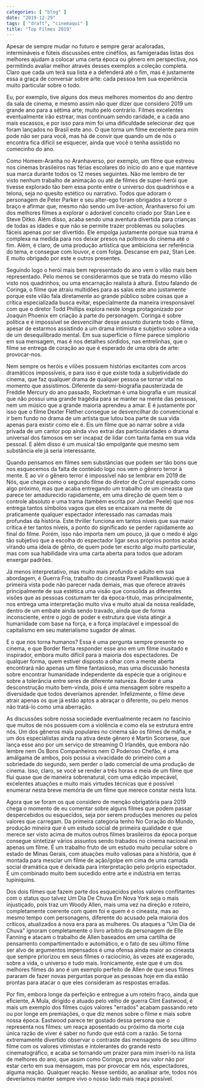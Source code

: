 ```yaml
---
categories: [ "blog" ]
date: "2019-12-29"
tags: [ "draft", "cinemaqui" ]
title: "Top Filmes 2019"
---
```

Apesar de sempre mudar no futuro e sempre gerar acaloradas, intermináveis
e fúteis discussões entre cinéfilos, as famigeradas listas dos
melhores ajudam a colocar uma certa época ou gênero em perspectiva,
nos permitindo avaliar melhor através desses exemplos a coleção
completa. Claro que cada um terá sua lista e a defenderá até o fim,
mas é justamente essa a graça de conversar sobre arte: cada pessoa
tem sua experiência muito particular sobre o todo.

Eu, por exemplo, tive alguns dos meus melhores momentos do ano dentro
da sala de cinema, e mesmo assim não quer dizer que considero 2019 um
grande ano para a sétima arte; muito pelo contrário. Filmes excelentes
eventualmente irão estrear, mas continuam sendo raridade, e a cada ano
mais escassos, e por isso para mim foi uma dificuldade selecionar dez que
foram lançados no Brasil este ano. O que torna um filme excelente para
mim pode não ser para você, mas há de convir que quando um de nós
o encontra fica difícil se esquecer, ainda que você o tenha assistido
no comecinho do ano.

Como Homem-Aranha no Aranhaverso, por exemplo, um filme que estreou
nos cinemas brasileiros nas férias escolares do início do ano e que
manteve sua marca durante todos os 12 meses seguintes. Não me lembro de
ter visto nenhum trabalho de animação ou até de filmes de super-herói
que tivesse explorado tão bem essa ponte entre o universo dos quadrinhos
e a telona, seja no quesito estético ou narrativo. Todos que adoram
o personagem de Peter Parker e seu alter-ego foram obrigados a torcer
o braço e afirmar que, mesmo não sendo um live-action, Aranhaverso
foi um dos melhores filmes a explorar o adorável conceito criado por
Stan Lee e Steve Ditko. Além disso, acaba sendo uma aventura divertida
para crianças de todas as idades e que não se permite trazer problemas
ou soluções fáceis apenas por ser divertido. Ele empolga justamente
porque sua trama é complexa na medida para nos deixar presos na poltrona
do cinema até o fim. Além, é claro, de uma produção artística
que ambiciona ser referência do tema, e consegue com louvor, e com
folga. Descanse em paz, Stan Lee. E muito obrigado por este e outros
presentes.

Seguindo logo o herói mais bem representado do ano vem o vilão mais bem
representado. Pelo menos se considerarmos que se trata do mesmo vilão
visto nos quadrinhos, ou uma encarnação realista à altura. Estou
falando de Coringa, o filme que atraiu multidões para as salas este
ano justamente porque este vilão fala diretamente ao grande público
sobre coisas que a crítica especializada busca evitar, especialmente
da maneira irresponsável com que o diretor Todd Phillips explora
neste longa protagonizado por Joaquin Phoenix em criação à parte do
personagem. Coringa é sobre política e é impossível se desvencilhar
desse assunto durante todo o filme, apesar de estarmos assistindo a um
drama intimista e subjetivo sobre a vida de um desequilibrado mental. Em
sua superfície o filme parece simplório em sua mensagem, mas é nos
detalhes sórdidos, nas entrelinhas, que o filme se entrega de coração
ao que é esperado de uma obra de arte: provocar-nos.

Nem sempre os heróis e vilões possuem histórias excitantes com arcos
dramáticos impossíveis, e para isso é que existe toda a subjetividade
do cinema, que faz qualquer drama de qualquer pessoa se tornar vital
no momento que assistimos. Diferente da semi-biografia pausterizada de
Freddie Mercury do ano passado, Rocketman é uma biografia e um musical
que não possui uma grande tragédia para se manter na mente das pessoas,
nem um músico que a grande maioria aprendeu a amar. E é justamente por
isso que o filme Dexter Flether consegue se desvencilhar do convencional
e ir bem fundo no drama de um artista que lutou boa parte de sua vida
apenas para existir como ele é. Eis um filme que ao narrar sobre a
vida privada de um cantor pop ainda vivo extrai das particularidades o
drama universal dos famosos em ser incapaz de lidar com tanta fama em
sua vida pessoal. E além disso é um musical tão empolgante que mesmo
sem substância ele já seria interessante.

Quando pensamos em filmes sem substâncias que podem ser tão bons que
nos esquecemos da falta de conteúdo logo nos vem o gênero terror à
mente. E ao vir o gênero terror é impossível não se lembrar em 2019
de Nós, que chega como o segundo filme do diretor de Corra! esperado
como algo próximo, mas que acaba entregando um trabalho de um cineasta
que parece ter amadurecido rapidamente, em uma direção de quem tem
o controle absoluto e uma trama (também escrita por Jordan Peele)
que nos entrega tantos símbolos vagos que eles se encaixam na mente de
praticamente qualquer espectador interessado nas camadas mais profundas da
história. Este thriller funciona em tantos níveis que sua maior crítica
é ter tantos níveis, a ponto do significado se perder rapidamente ao
final do filme. Porém, isso não importa nem um pouco, já que o medo
é algo tão subjetivo que a escolha do espectador ligar seus próprios
pontos acaba virando uma ideia de gênio, de quem pode ter escrito algo
muito particular, mas com sua habilidade vira uma carta aberta para
todos que adoram enxergar padrões.

Já menos interpretativo, mas muito mais profundo e adulto em sua
abordagem, é Guerra Fria, trabalho do cineasta Pawel Pawlikowski
que à primeira vista pode não parecer nada demais, mas que oferece
através principalmente de sua estética uma visão que consolida as
diferentes visões que as pessoas costumam ter da época-título, mas
principalmente, nos entrega uma interpretação muito viva e muito atual
da nossa realidade, dentro de um embate ainda sendo travado, ainda que de
forma inconsciente, entre o jogo de poder e estrutura que vista atingir
a humanidade com base na força, e a força implacável e impessoal do
capitalismo em seu materialismo sugador de almas.

E o que nos torna humanos? Essa é uma pergunta sempre presente no cinema,
e que Border flerta responder esse ano em um filme inusitado e inspirador,
embora muito difícil para a maioria dos espectadores. De qualquer forma,
quem estiver disposto a olhar com a mente aberta encontrará não apenas
um filme fantasioso, mas uma discussão honesta sobre encontrar humanidade
independente da espécie que a originou e sobre a tolerância entre seres
de diferente natureza. Border é uma desconstrução muito bem-vinda,
pois é uma mensagem sobre respeito a diversidade que todos deveríamos
aprender. Infelizmente, o filme deve atrair apenas os que já estão
aptos a abraçar o diferente, ou pelo menos não tratá-lo como uma
aberração.

As discussões sobre nossa sociedade eventualmente recaem no fascínio
que muitos de nós possuem com a violência e como ela se estrutura
entre nós. Um dos gêneros mais populares no cinema são os filmes de
máfia, e um dos especialistas ainda na ativa deste gênero é Martin
Scorsese, que lança esse ano por um serviço de streaming O Irlandês,
que embora não lembre nem Os Bons Companheiros nem O Poderoso Chefão,
é uma amálgama de ambos, pois possui a vivacidade do primeiro com a
sobriedade do segundo, sem perder o lado comercial de uma produção de
cinema. Isso, claro, se você se render a três horas e meia de um filme
que flui quase que de maneira sobrenatural, com uma edição impecável,
excelentes atuações e muito mais virtudes técnicas que é possível
enumerar nesta breve memória de um filme que merece constar nesta lista.

Agora que se foram os que considero de menção obrigatória para 2019
chega o momento de eu comentar sobre alguns filmes que podem passar
despercebidos ou esquecidos, seja por serem produções menores ou pelos
valores que carregam. Da primeira categoria tenho No Coração do Mundo,
produção mineira que é um estudo social de primeira qualidade e que
merece ser visto acima de muitos outros filmes brasileiros da época
porque consegue sintetizar vários assuntos sendo trabados no cinema
nacional em apenas um filme. É um trabalho fruto de um estudo muito
peculiar sobre o estado de Minas Gerais, com atuações muito valiosas
para a história, que é montada para mesclar um filme de ação/golpe em
cima de uma camada social dramática que é deixada para interpretação
pelo próprio espectador. É um combinado muito bem sucedido entre arte
e indústria em terras tupiniquins.

Dos dois filmes que fazem parte dos esquecidos pelos valores conflitantes
com o status quo talvez Um Dia De Chuva Em Nova York seja o mais
injustiçado, pois traz um Woody Allen, mais uma vez na direção e
roteiro, completamente coerente com quem foi e quem é o cineasta,
mas ao mesmo tempo com personagens, diferente do acusado pela maioria
dos críticos, atualizados à nova era para as mulheres. Os ataques a
"Um Dia de Chuva" ignoram completamente o livro arbítrio da personagem
de Elle Fanning e atacam o trabalho de Allen baseados em uma cartilha
de pensamento compartimentado e automático, e o fato de seu último
filme ser alvo de argumentos impensados é uma ofensa ainda maior ao
cineasta que sempre priorizou em seus filmes o raciocínio, às vezes até
exagerado, sobre a vida, o universo e tudo mais. Ironicamente, este que
é um dos melhores filmes do ano é um exemplo perfeito de Allen de que
seus filmes pararam de fazer novas perguntas porque as pessoas hoje em dia
estão prontas para atacar o que eles consideram as respostas erradas.

Por fim, embora longe da perfeição e entregue a um roteiro fraco,
ainda que eficiente, A Mula, dirigido e atuado pelo velho de guerra Clint
Eastwood, é mais um exemplo dos filmes cujos valores "errados" acabam
passando reto ou por longe em premiações, o que diz menos sobre o filme
e mais sobre nossa época. Eastwood parece ter gostado dessa persona
que o representa nos filmes: um reaça aposentado ou próximo da morte
cuja única razão de viver é saber no fundo que está com a razão. Se
torna extremamente divertido observar o contraste das mensagens de seu
último filme com os valores vitimistas e intolerantes do grande resto
cinematográfico, e acaba se tornando um prazer para mim inseri-lo na
lista de melhores do ano, que assim como Coringa, prova seu valor não
por estar certo em sua mensagem, mas por provocar em nós, espectadores,
alguma reação. Qualquer reação. Nesse sentido, ao analisar arte, todos
nós deveríamos manter sempre vivo o nosso lado mais reaça possível.
